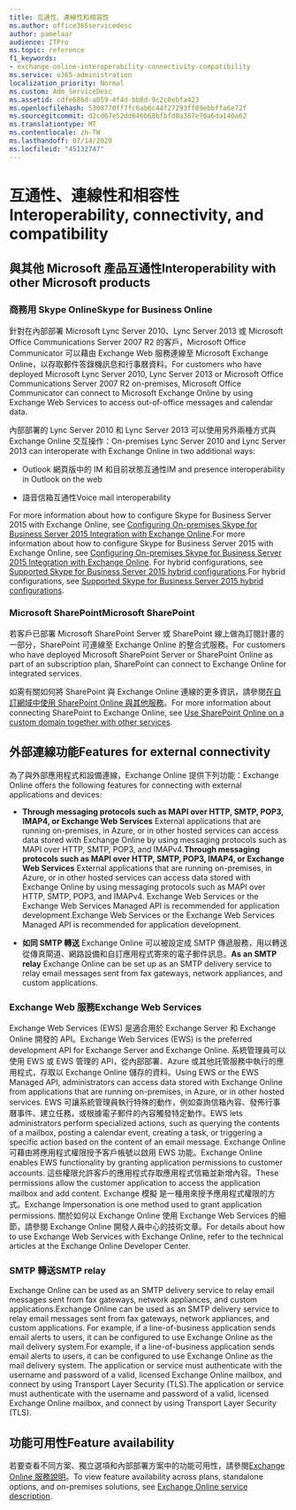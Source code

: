 ```yaml
---
title: 互通性、連線性和相容性
ms.author: office365servicedesc
author: pamelaar
audience: ITPro
ms.topic: reference
f1_keywords:
- exchange-online-interoperability-connectivity-compatibility
ms.service: o365-administration
localization_priority: Normal
ms.custom: Adm_ServiceDesc
ms.assetid: cdfe686d-a059-4f4d-bb8d-9c2c0ebfa423
ms.openlocfilehash: 5308770ff7fc6ab6c44f27293ff89ebbffa6e72f
ms.sourcegitcommit: d2cd67e52dd646b68bfbfd8a387e70a6da140a62
ms.translationtype: MT
ms.contentlocale: zh-TW
ms.lasthandoff: 07/14/2020
ms.locfileid: "45132747"
---
```

# <a name="interoperability-connectivity-and-compatibility"></a><span data-ttu-id="15e3c-102">互通性、連線性和相容性</span><span class="sxs-lookup"><span data-stu-id="15e3c-102">Interoperability, connectivity, and compatibility</span></span>

## <a name="interoperability-with-other-microsoft-products"></a><span data-ttu-id="15e3c-103">與其他 Microsoft 產品互通性</span><span class="sxs-lookup"><span data-stu-id="15e3c-103">Interoperability with other Microsoft products</span></span>

### <a name="skype-for-business-online"></a><span data-ttu-id="15e3c-104">商務用 Skype Online</span><span class="sxs-lookup"><span data-stu-id="15e3c-104">Skype for Business Online</span></span>

<span data-ttu-id="15e3c-105">針對在內部部署 Microsoft Lync Server 2010、Lync Server 2013 或 Microsoft Office Communications Server 2007 R2 的客戶，Microsoft Office Communicator 可以藉由 Exchange Web 服務連線至 Microsoft Exchange Online，以存取郵件答錄機訊息和行事曆資料。</span><span class="sxs-lookup"><span data-stu-id="15e3c-105">For customers who have deployed Microsoft Lync Server 2010, Lync Server 2013 or Microsoft Office Communications Server 2007 R2 on-premises, Microsoft Office Communicator can connect to Microsoft Exchange Online by using Exchange Web Services to access out-of-office messages and calendar data.</span></span>
  
<span data-ttu-id="15e3c-106">內部部署的 Lync Server 2010 和 Lync Server 2013 可以使用另外兩種方式與 Exchange Online 交互操作：</span><span class="sxs-lookup"><span data-stu-id="15e3c-106">On-premises Lync Server 2010 and Lync Server 2013 can interoperate with Exchange Online in two additional ways:</span></span>
  
- <span data-ttu-id="15e3c-107">Outlook 網頁版中的 IM 和目前狀態互通性</span><span class="sxs-lookup"><span data-stu-id="15e3c-107">IM and presence interoperability in Outlook on the web</span></span>
    
- <span data-ttu-id="15e3c-108">語音信箱互通性</span><span class="sxs-lookup"><span data-stu-id="15e3c-108">Voice mail interoperability</span></span>
    
<span data-ttu-id="15e3c-109">For more information about how to configure Skype for Business Server 2015 with Exchange Online, see [Configuring On-premises Skype for Business Server 2015 Integration with Exchange Online](https://go.microsoft.com/fwlink/p/?LinkId=271804).</span><span class="sxs-lookup"><span data-stu-id="15e3c-109">For more information about how to configure Skype for Business Server 2015 with Exchange Online, see [Configuring On-premises Skype for Business Server 2015 Integration with Exchange Online](https://go.microsoft.com/fwlink/p/?LinkId=271804).</span></span> <span data-ttu-id="15e3c-110">For hybrid configurations, see [Supported Skype for Business Server 2015 hybrid configurations](https://go.microsoft.com/fwlink/?LinkID=513084).</span><span class="sxs-lookup"><span data-stu-id="15e3c-110">For hybrid configurations, see [Supported Skype for Business Server 2015 hybrid configurations](https://go.microsoft.com/fwlink/?LinkID=513084).</span></span>
  
### <a name="microsoft-sharepoint"></a><span data-ttu-id="15e3c-111">Microsoft SharePoint</span><span class="sxs-lookup"><span data-stu-id="15e3c-111">Microsoft SharePoint</span></span>

<span data-ttu-id="15e3c-112">若客戶已部署 Microsoft SharePoint Server 或 SharePoint 線上做為訂閱計畫的一部分，SharePoint 可連線至 Exchange Online 的整合式服務。</span><span class="sxs-lookup"><span data-stu-id="15e3c-112">For customers who have deployed Microsoft SharePoint Server or SharePoint Online as part of an subscription plan, SharePoint can connect to Exchange Online for integrated services.</span></span>
  
<span data-ttu-id="15e3c-113">如需有關如何將 SharePoint 與 Exchange Online 連線的更多資訊，請參閱[在自訂網域中使用 SharePoint Online 與其他服務](https://go.microsoft.com/fwlink/?LinkId=271805)。</span><span class="sxs-lookup"><span data-stu-id="15e3c-113">For more information about connecting SharePoint to Exchange Online, see [Use SharePoint Online on a custom domain together with other services](https://go.microsoft.com/fwlink/?LinkId=271805).</span></span>
  
## <a name="features-for-external-connectivity"></a><span data-ttu-id="15e3c-114">外部連線功能</span><span class="sxs-lookup"><span data-stu-id="15e3c-114">Features for external connectivity</span></span>

<span data-ttu-id="15e3c-115">為了與外部應用程式和設備連線，Exchange Online 提供下列功能：</span><span class="sxs-lookup"><span data-stu-id="15e3c-115">Exchange Online offers the following features for connecting with external applications and devices:</span></span>
  
- <span data-ttu-id="15e3c-116">**Through messaging protocols such as MAPI over HTTP, SMTP, POP3, IMAP4, or Exchange Web Services** External applications that are running on-premises, in Azure, or in other hosted services can access data stored with Exchange Online by using messaging protocols such as MAPI over HTTP, SMTP, POP3, and IMAPv4.</span><span class="sxs-lookup"><span data-stu-id="15e3c-116">**Through messaging protocols such as MAPI over HTTP, SMTP, POP3, IMAP4, or Exchange Web Services** External applications that are running on-premises, in Azure, or in other hosted services can access data stored with Exchange Online by using messaging protocols such as MAPI over HTTP, SMTP, POP3, and IMAPv4.</span></span> <span data-ttu-id="15e3c-117">Exchange Web Services or the Exchange Web Services Managed API is recommended for application development.</span><span class="sxs-lookup"><span data-stu-id="15e3c-117">Exchange Web Services or the Exchange Web Services Managed API is recommended for application development.</span></span> 
    
- <span data-ttu-id="15e3c-118">**如同 SMTP 轉送** Exchange Online 可以被設定成 SMTP 傳遞服務，用以轉送從傳真閘道、網路設備和自訂應用程式寄來的電子郵件訊息。</span><span class="sxs-lookup"><span data-stu-id="15e3c-118">**As an SMTP relay** Exchange Online can be set up as an SMTP delivery service to relay email messages sent from fax gateways, network appliances, and custom applications.</span></span> 
    
### <a name="exchange-web-services"></a><span data-ttu-id="15e3c-119">Exchange Web 服務</span><span class="sxs-lookup"><span data-stu-id="15e3c-119">Exchange Web Services</span></span>

<span data-ttu-id="15e3c-120">Exchange Web Services (EWS) 是適合用於 Exchange Server 和 Exchange Online 開發的 API。</span><span class="sxs-lookup"><span data-stu-id="15e3c-120">Exchange Web Services (EWS) is the preferred development API for Exchange Server and Exchange Online.</span></span> <span data-ttu-id="15e3c-121">系統管理員可以使用 EWS 或 EWS 管理的 API，從內部部署、Azure 或其他託管服務中執行的應用程式，存取以 Exchange Online 儲存的資料。</span><span class="sxs-lookup"><span data-stu-id="15e3c-121">Using EWS or the EWS Managed API, administrators can access data stored with Exchange Online from applications that are running on-premises, in Azure, or in other hosted services.</span></span> <span data-ttu-id="15e3c-122">EWS 可讓系統管理員執行特殊的動作，例如查詢信箱內容、發佈行事曆事件、建立任務，或根據電子郵件的內容觸發特定動作。</span><span class="sxs-lookup"><span data-stu-id="15e3c-122">EWS lets administrators perform specialized actions, such as querying the contents of a mailbox, posting a calendar event, creating a task, or triggering a specific action based on the content of an email message.</span></span> <span data-ttu-id="15e3c-123">Exchange Online 可藉由將應用程式權限授予客戶帳號以啟用 EWS 功能。</span><span class="sxs-lookup"><span data-stu-id="15e3c-123">Exchange Online enables EWS functionality by granting application permissions to customer accounts.</span></span> <span data-ttu-id="15e3c-124">這些權限允許客戶的應用程式存取應用程式信箱並新增內容。</span><span class="sxs-lookup"><span data-stu-id="15e3c-124">These permissions allow the customer application to access the application mailbox and add content.</span></span> <span data-ttu-id="15e3c-125">Exchange 模擬 是一種用來授予應用程式權限的方式。</span><span class="sxs-lookup"><span data-stu-id="15e3c-125">Exchange Impersonation is one method used to grant application permissions.</span></span> <span data-ttu-id="15e3c-126">關於如何以 Exchange Online 使用 Exchange Web Services 的細節，請參閱 Exchange Online 開發人員中心的技術文章。</span><span class="sxs-lookup"><span data-stu-id="15e3c-126">For details about how to use Exchange Web Services with Exchange Online, refer to the technical articles at the Exchange Online Developer Center.</span></span>
  
### <a name="smtp-relay"></a><span data-ttu-id="15e3c-127">SMTP 轉送</span><span class="sxs-lookup"><span data-stu-id="15e3c-127">SMTP relay</span></span>

<span data-ttu-id="15e3c-128">Exchange Online can be used as an SMTP delivery service to relay email messages sent from fax gateways, network appliances, and custom applications.</span><span class="sxs-lookup"><span data-stu-id="15e3c-128">Exchange Online can be used as an SMTP delivery service to relay email messages sent from fax gateways, network appliances, and custom applications.</span></span> <span data-ttu-id="15e3c-129">For example, if a line-of-business application sends email alerts to users, it can be configured to use Exchange Online as the mail delivery system.</span><span class="sxs-lookup"><span data-stu-id="15e3c-129">For example, if a line-of-business application sends email alerts to users, it can be configured to use Exchange Online as the mail delivery system.</span></span> <span data-ttu-id="15e3c-130">The application or service must authenticate with the username and password of a valid, licensed Exchange Online mailbox, and connect by using Transport Layer Security (TLS).</span><span class="sxs-lookup"><span data-stu-id="15e3c-130">The application or service must authenticate with the username and password of a valid, licensed Exchange Online mailbox, and connect by using Transport Layer Security (TLS).</span></span>
  
## <a name="feature-availability"></a><span data-ttu-id="15e3c-131">功能可用性</span><span class="sxs-lookup"><span data-stu-id="15e3c-131">Feature availability</span></span>

<span data-ttu-id="15e3c-132">若要查看不同方案、獨立選項和內部部署方案中的功能可用性，請參閱[Exchange Online 服務說明](exchange-online-service-description.md)。</span><span class="sxs-lookup"><span data-stu-id="15e3c-132">To view feature availability across plans, standalone options, and on-premises solutions, see [Exchange Online service description](exchange-online-service-description.md).</span></span>
  

